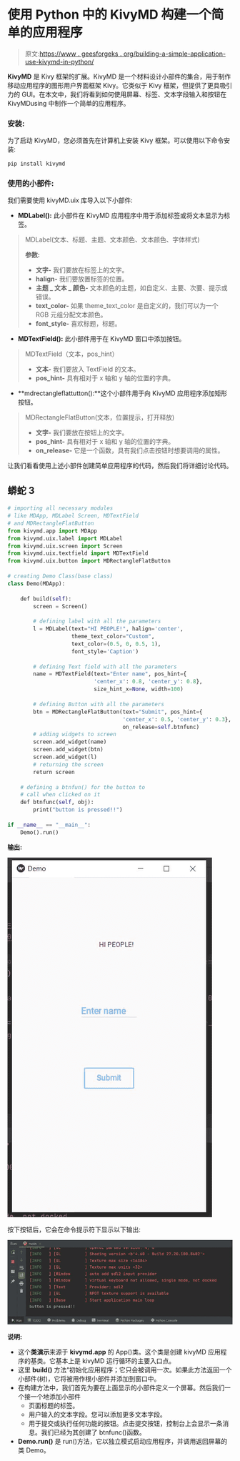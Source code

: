 # 使用 Python 中的 KivyMD 构建一个简单的应用程序

> 原文:[https://www . geesforgeks . org/building-a-simple-application-use-kivymd-in-python/](https://www.geeksforgeeks.org/building-a-simple-application-using-kivymd-in-python/)

**KivyMD** 是 Kivy 框架的扩展。KivyMD 是一个材料设计小部件的集合，用于制作移动应用程序的图形用户界面框架 Kivy。它类似于 Kivy 框架，但提供了更具吸引力的 GUI。在本文中，我们将看到如何使用屏幕、标签、文本字段输入和按钮在 KivyMDusing 中制作一个简单的应用程序。

### **安装:**

为了启动 KivyMD，您必须首先在计算机上安装 Kivy 框架。可以使用以下命令安装:

```py
pip install kivymd
```

### 使用的小部件:

我们需要使用 kivyMD.uix 库导入以下小部件:

*   **MDLabel():** 此小部件在 KivyMD 应用程序中用于添加标签或将文本显示为标签。

> MDLabel(文本、标题、主题、文本颜色、文本颜色、字体样式)
> 
> **参数:**
> 
> *   **文字-** 我们要放在标签上的文字。
> *   **halign-** 我们要放置标签的位置。
> *   **主题 _ 文本 _ 颜色-** 文本颜色的主题，如自定义、主要、次要、提示或错误。
> *   **text_color-** 如果 theme_text_color 是自定义的，我们可以为一个 RGB 元组分配文本颜色。
> *   **font_style-** 喜欢标题，标题。

*   **MDTextField():** 此小部件用于在 KivyMD 窗口中添加按钮。

> MDTextField（文本，pos_hint）
> 
> *   **文本-** 我们要放入 TextField 的文本。
> *   **pos_hint-** 具有相对于 x 轴和 y 轴的位置的字典。

*   **mdrectangleflattutton():**这个小部件用于向 KivyMD 应用程序添加矩形按钮。

> MDRectangleFlatButton(文本，位置提示，打开释放)
> 
> *   **文字-** 我们要放在按钮上的文字。
> *   **pos_hint-** 具有相对于 x 轴和 y 轴的位置的字典。
> *   **on_release-** 它是一个函数，具有我们点击按钮时想要调用的属性。

让我们看看使用上述小部件创建简单应用程序的代码，然后我们将详细讨论代码。

## 蟒蛇 3

```py
# importing all necessary modules
# like MDApp, MDLabel Screen, MDTextField
# and MDRectangleFlatButton
from kivymd.app import MDApp
from kivymd.uix.label import MDLabel
from kivymd.uix.screen import Screen
from kivymd.uix.textfield import MDTextField
from kivymd.uix.button import MDRectangleFlatButton

# creating Demo Class(base class)
class Demo(MDApp):

    def build(self):
        screen = Screen()

        # defining label with all the parameters
        l = MDLabel(text="HI PEOPLE!", halign='center',
                    theme_text_color="Custom",
                    text_color=(0.5, 0, 0.5, 1),
                    font_style='Caption')

        # defining Text field with all the parameters
        name = MDTextField(text="Enter name", pos_hint={
                           'center_x': 0.8, 'center_y': 0.8},
                           size_hint_x=None, width=100)

        # defining Button with all the parameters
        btn = MDRectangleFlatButton(text="Submit", pos_hint={
                                    'center_x': 0.5, 'center_y': 0.3},
                                    on_release=self.btnfunc)
        # adding widgets to screen
        screen.add_widget(name)
        screen.add_widget(btn)
        screen.add_widget(l)
        # returning the screen
        return screen

    # defining a btnfun() for the button to
    # call when clicked on it
    def btnfunc(self, obj):
        print("button is pressed!!")

if __name__ == "__main__":
    Demo().run()
```

**输出:**

![](img/bd526431961c56f2684262513fad4999.png)

按下按钮后，它会在命令提示符下显示以下输出:

![](img/3fff8ff5da5e5efd0a1cd697c3be44df.png)

**说明:**

*   这个**类演示**来源于 **kivymd.app** 的 App()类。这个类是创建 kivyMD 应用程序的基类。它基本上是 kivyMD 运行循环的主要入口点。
*   这里 **build()** 方法“初始化应用程序；它只会被调用一次。如果此方法返回一个小部件(树)，它将被用作根小部件并添加到窗口中。
*   在构建方法中，我们首先为要在上面显示的小部件定义一个屏幕。然后我们一个接一个地添加小部件
    *   页面标题的标签。
    *   用户输入的文本字段。您可以添加更多文本字段。
    *   用于提交或执行任何功能的按钮。点击提交按钮，控制台上会显示一条消息。我们已经为其创建了 btnfunc()函数。
*   **Demo.run()** 是 run()方法，它以独立模式启动应用程序，并调用返回屏幕的类 Demo。